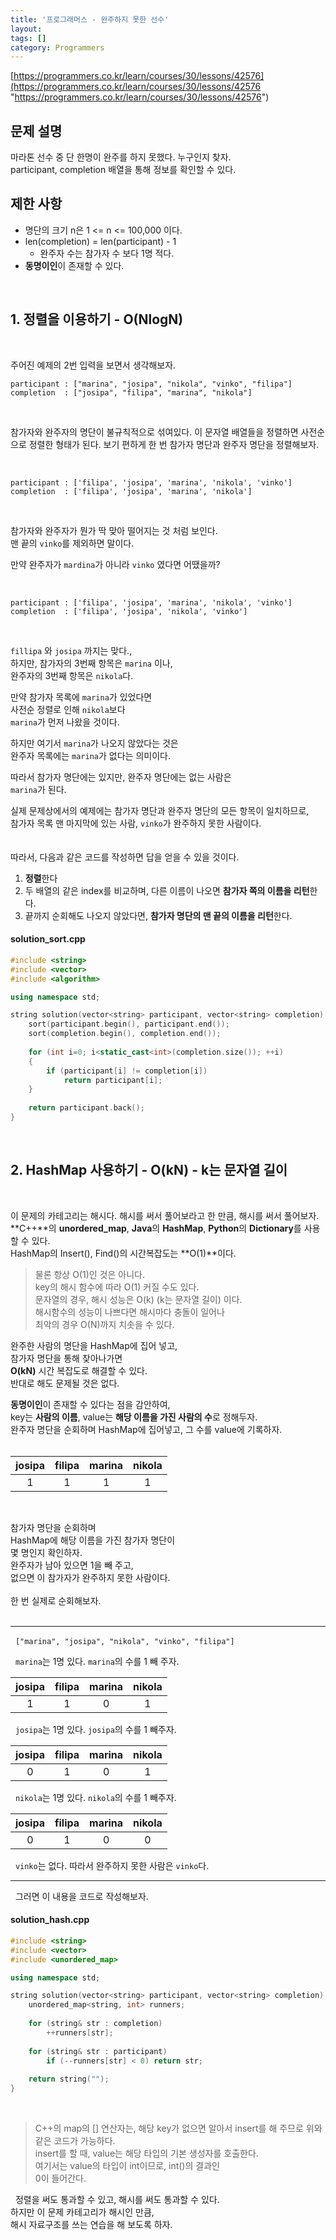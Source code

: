```yaml
---
title: '프로그래머스 - 완주하지 못한 선수'
layout: 
tags: []
category: Programmers
---
```

[https://programmers.co.kr/learn/courses/30/lessons/42576](https://programmers.co.kr/learn/courses/30/lessons/42576 "https://programmers.co.kr/learn/courses/30/lessons/42576")
&nbsp;
## 문제 설명
마라톤 선수 중 단 한명이 완주를 하지 못했다. 누구인지 찾자.  
participant, completion 배열을 통해 정보를 확인할 수 있다.
&nbsp;
## 제한 사항
- 명단의 크기 n은 1 <= n <= 100,000 이다.
- len(completion) = len(participant) - 1
	- 완주자 수는 참가자 수 보다 1명 적다.
- **동명이인**이 존재할 수 있다.

&nbsp;
&nbsp;
## 1. 정렬을 이용하기 - O(NlogN)

&nbsp;

주어진 예제의 2번 입력을 보면서 생각해보자.
&nbsp;

	participant : ["marina", "josipa", "nikola", "vinko", "filipa"]
	completion  : ["josipa", "filipa", "marina", "nikola"]

&nbsp;

참가자와 완주자의 명단이 불규칙적으로 섞여있다. 이 문자열 배열들을 정렬하면 사전순으로 정렬한 형태가 된다. 보기 편하게 한 번 참가자 명단과 완주자 명단을 정렬해보자.

&nbsp;

	participant : ['filipa', 'josipa', 'marina', 'nikola', 'vinko']
	completion  : ['filipa', 'josipa', 'marina', 'nikola']

&nbsp;

참가자와 완주자가 뭔가 딱 맞아 떨어지는 것 처럼 보인다.  
맨 끝의 ``vinko``를 제외하면 말이다.

만약 완주자가 ``mardina``가 아니라 ``vinko`` 였다면 어땠을까?

&nbsp;

	participant : ['filipa', 'josipa', 'marina', 'nikola', 'vinko']
	completion  : ['filipa', 'josipa', 'nikola', 'vinko']

&nbsp;

``fillipa`` 와 ``josipa`` 까지는 맞다.,  
하지만, 참가자의 3번째 항목은 ``marina`` 이나,  
완주자의 3번째 항목은 ``nikola``다.  

만약 참가자 목록에 ``marina``가 있었다면  
사전순 정렬로 인해 ``nikola``보다  
``marina``가 먼저 나왔을 것이다.  

하지만 여기서 ``marina``가 나오지 않았다는 것은  
완주자 목록에는 ``marina``가 없다는 의미이다.  
  
따라서 참가자 명단에는 있지만, 완주자 명단에는 없는 사람은  
``marina``가 된다.

실제 문제상에서의 예제에는 참가자 명단과 완주자 명단의 모든 항목이 일치하므로,  
참가자 목록 맨 마지막에 있는 사람, ``vinko``가  완주하지 못한 사람이다.  
&nbsp;  
&nbsp;  
따라서, 다음과 같은 코드를 작성하면 답을 얻을 수 있을 것이다.

1. **정렬**한다
2. 두 배열의 같은 index를 비교하며, 다른 이름이 나오면
   **참가자 쪽의 이름을 리턴**한다.
3. 끝까지 순회해도 나오지 않았다면, **참가자 명단의 맨 끝의 이름을 리턴**한다.
&nbsp;

#### solution_sort.cpp
```cpp
#include <string>
#include <vector>
#include <algorithm>

using namespace std;

string solution(vector<string> participant, vector<string> completion) {
    sort(participant.begin(), participant.end());
    sort(completion.begin(), completion.end());
    
    for (int i=0; i<static_cast<int>(completion.size()); ++i)
    {
        if (participant[i] != completion[i])
            return participant[i];
    }
    
    return participant.back();
}
```

&nbsp;
&nbsp;
## 2. HashMap 사용하기 - O(kN) - k는 문자열 길이

&nbsp;

이 문제의 카테고리는 해시다. 해시를 써서 풀어보라고 한 만큼, 해시를 써서 풀어보자.  
**C++**의 **unordered_map**, **Java**의 **HashMap**, **Python**의 **Dictionary**를 사용할 수 있다.  
HashMap의 Insert(), Find()의 시간복잡도는 **O(1)**이다.

> 물론 항상 O(1)인 것은 아니다.  
> key의 해시 함수에 따라 O(1) 커질 수도 있다.  
> 문자열의 경우, 해시 성능은 O(k) (k는 문자열 길이) 이다.  
> 해시함수의 성능이 나쁘다면 해시마다 충돌이 일어나  
> 최악의 경우 O(N)까지 치솟을 수 있다.  

완주한 사람의 명단을 HashMap에 집어 넣고,  
참가자 명단을 통해 찾아나가면  
**O(kN)** 시간 복잡도로 해결할 수 있다.  
반대로 해도 문제될 것은 없다.  

**동명이인**이 존재할 수 있다는 점을 감안하여,  
key는 **사람의 이름**, value는 **해당 이름을 가진 사람의 수**로 정해두자.  
완주자 명단을 순회하며 HashMap에 집어넣고, 그 수를 value에 기록하자.  
&nbsp;

| josipa | filipa | marina | nikola |
| :---: | :---: | :---: | :---: | 
| 1 | 1 | 1 | 1 |

&nbsp;
&nbsp;

참가자 명단을 순회하며  
HashMap에 해당 이름을 가진 참가자 명단이  
몇 명인지 확인하자.  
완주자가 남아 있으면 1을 빼 주고,  
없으면 이 참가자가 완주하지 못한 사람이다.  
&nbsp;  
한 번 실제로 순회해보자.  
&nbsp;

------------

&nbsp;
`` ["marina", "josipa", "nikola", "vinko", "filipa"] ``

&nbsp;
``marina``는 1명 있다. ``marina``의 수를 1 빼 주자.
&nbsp;

| josipa | filipa | marina | nikola |
| :---: | :---: | :---: | :---: | 
| 1 | 1 | 0 | 1 |

&nbsp;
``josipa``는 1명 있다. ``josipa``의 수를 1 빼주자.
&nbsp;

| josipa | filipa | marina | nikola |
| :---: | :---: | :---: | :---: | 
| 0 | 1 | 0 | 1 |

&nbsp;
``nikola``는 1명 있다. ``nikola``의 수를 1 빼주자.
&nbsp;

| josipa | filipa | marina | nikola |
| :---: | :---: | :---: | :---: | 
| 0 | 1 | 0 | 0 |

&nbsp;
``vinko``는 없다. 따라서 완주하지 못한 사람은 ``vinko``다.
&nbsp;

------------

&nbsp;
그러면 이 내용을 코드로 작성해보자.
&nbsp;

#### solution_hash.cpp
```cpp
#include <string>
#include <vector>
#include <unordered_map>

using namespace std;

string solution(vector<string> participant, vector<string> completion) {
    unordered_map<string, int> runners;
    
    for (string& str : completion)
        ++runners[str];
    
    for (string& str : participant)
        if (--runners[str] < 0) return str;
    
    return string("");
}
```

&nbsp;
> C++의 map의 [] 연산자는, 해당 key가 없으면
> 알아서 insert를 해 주므로 위와 같은 코드가 가능하다.  
> insert를 할 때, value는 해당 타입의 기본 생성자를 호출한다.  
> 여기서는 value의 타입이 int이므로, int()의 결과인  
> 0이 들어간다.

&nbsp;
정렬을 써도 통과할 수 있고, 해시를 써도 통과할 수 있다.  
하지만 이 문제 카테고리가 해시인 만큼,  
해시 자료구조를 쓰는 연습을 해 보도록 하자.
